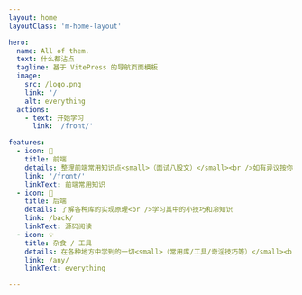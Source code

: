 ```yaml
---
layout: home
layoutClass: 'm-home-layout'

hero:
  name: All of them.
  text: 什么都沾点
  tagline: 基于 VitePress 的导航页面模板
  image:
    src: /logo.png
    link: '/'
    alt: everything
  actions:
    - text: 开始学习
      link: '/front/'

features:
  - icon: 📖
    title: 前端
    details: 整理前端常用知识点<small>（面试八股文）</small><br />如有异议按你的理解为主，不接受反驳
    link: '/front/'
    linkText: 前端常用知识
  - icon: 📘
    title: 后端
    details: 了解各种库的实现原理<br />学习其中的小技巧和冷知识
    link: /back/
    linkText: 源码阅读
  - icon: 💡
    title: 杂食 / 工具 
    details: 在各种地方中学到的一切<small>（常用库/工具/奇淫技巧等）</small><br />
    link: /any/
    linkText: everything

---
```


<style>
/*爱的魔力转圈圈*/
.m-home-layout .image-src:hover {
  transform: translate(-50%, -50%) rotate(666turn);
  transition: transform 59s 1s cubic-bezier(0.3, 0, 0.8, 1);
}

.m-home-layout .details small {
  opacity: 0.8;
}

.m-home-layout .bottom-small {
  display: block;
  margin-top: 2em;
  text-align: right;
}
</style>
